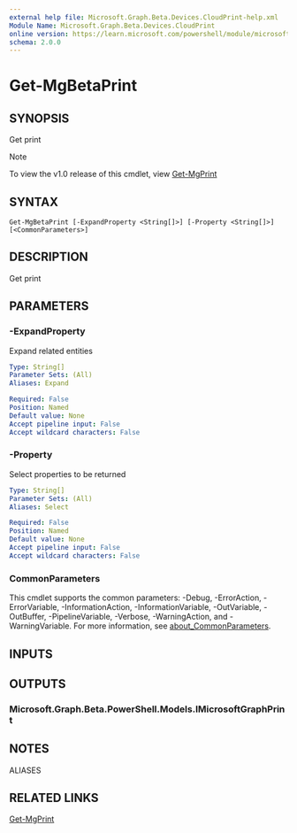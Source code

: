 ```yaml
---
external help file: Microsoft.Graph.Beta.Devices.CloudPrint-help.xml
Module Name: Microsoft.Graph.Beta.Devices.CloudPrint
online version: https://learn.microsoft.com/powershell/module/microsoft.graph.beta.devices.cloudprint/get-mgbetaprint
schema: 2.0.0
---
```


# Get-MgBetaPrint

## SYNOPSIS
Get print

> [!NOTE]
> To view the v1.0 release of this cmdlet, view [Get-MgPrint](/powershell/module/Microsoft.Graph.Devices.CloudPrint/Get-MgPrint?view=graph-powershell-1.0)

## SYNTAX

```
Get-MgBetaPrint [-ExpandProperty <String[]>] [-Property <String[]>] [<CommonParameters>]
```

## DESCRIPTION
Get print

## PARAMETERS

### -ExpandProperty
Expand related entities

```yaml
Type: String[]
Parameter Sets: (All)
Aliases: Expand

Required: False
Position: Named
Default value: None
Accept pipeline input: False
Accept wildcard characters: False
```

### -Property
Select properties to be returned

```yaml
Type: String[]
Parameter Sets: (All)
Aliases: Select

Required: False
Position: Named
Default value: None
Accept pipeline input: False
Accept wildcard characters: False
```

### CommonParameters
This cmdlet supports the common parameters: -Debug, -ErrorAction, -ErrorVariable, -InformationAction, -InformationVariable, -OutVariable, -OutBuffer, -PipelineVariable, -Verbose, -WarningAction, and -WarningVariable. For more information, see [about_CommonParameters](http://go.microsoft.com/fwlink/?LinkID=113216).

## INPUTS

## OUTPUTS

### Microsoft.Graph.Beta.PowerShell.Models.IMicrosoftGraphPrint
## NOTES

ALIASES

## RELATED LINKS
[Get-MgPrint](/powershell/module/Microsoft.Graph.Devices.CloudPrint/Get-MgPrint?view=graph-powershell-1.0)

